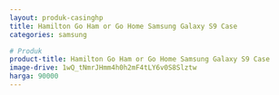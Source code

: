 ```yaml
---
layout: produk-casinghp
title: Hamilton Go Ham or Go Home Samsung Galaxy S9 Case
categories: samsung

# Produk
product-title: Hamilton Go Ham or Go Home Samsung Galaxy S9 Case
image-drive: 1wQ_tNmrJHmm4h0h2mF4tLY6v0S8Slztw
harga: 90000
---
```

